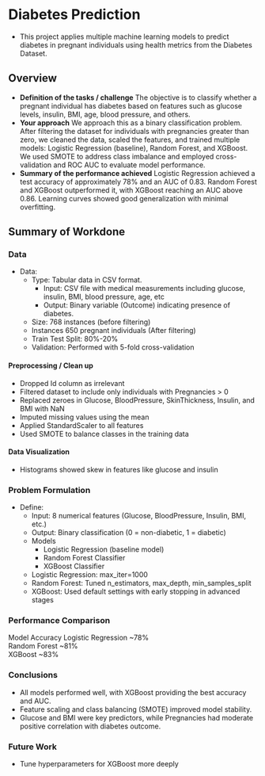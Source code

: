 # Diabetes Prediction

* This project applies multiple machine learning models to predict diabetes in pregnant individuals using health metrics from the Diabetes Dataset.

## Overview

  * **Definition of the tasks / challenge**  The objective is to classify whether a pregnant individual has diabetes based on features such as glucose levels, insulin, BMI, age, blood pressure, and others.
  * **Your approach** We approach this as a binary classification problem. After filtering the dataset for individuals with pregnancies greater than zero, we cleaned the data, scaled the features, and trained multiple models: Logistic Regression (baseline), Random Forest, and XGBoost. We used SMOTE to address class imbalance and employed cross-validation and ROC AUC to evaluate model performance.
  * **Summary of the performance achieved** Logistic Regression achieved a test accuracy of approximately 78% and an AUC of 0.83. Random Forest and XGBoost outperformed it, with XGBoost reaching an AUC above 0.86. Learning curves showed good generalization with minimal overfitting.
## Summary of Workdone

### Data

* Data:
  * Type: Tabular data in CSV format.
    * Input: CSV file with medical measurements including glucose, insulin, BMI, blood pressure, age, etc
    * Output:  Binary variable (Outcome) indicating presence of diabetes.
  * Size: 768 instances (before filtering)
  * Instances 650 pregnant individuals (After filtering)
  * Train Test Split: 80%-20%
  * Validation: Performed with 5-fold cross-validation 

#### Preprocessing / Clean up

* Dropped Id column as irrelevant
* Filtered dataset to include only individuals with Pregnancies > 0
* Replaced zeroes in Glucose, BloodPressure, SkinThickness, Insulin, and BMI with NaN
* Imputed missing values using the mean
* Applied StandardScaler to all features
* Used SMOTE to balance classes in the training data
  
#### Data Visualization

- Histograms showed skew in features like glucose and insulin
  

### Problem Formulation

* Define:
  * Input: 8 numerical features (Glucose, BloodPressure, Insulin, BMI, etc.)
  * Output: Binary classification (0 = non-diabetic, 1 = diabetic)
  * Models
    * Logistic Regression (baseline model)
    * Random Forest Classifier
    * XGBoost Classifier
  * Logistic Regression: max_iter=1000
  * Random Forest: Tuned n_estimators, max_depth, min_samples_split
  * XGBoost: Used default settings with early stopping in advanced stages

### Performance Comparison

Model	Accuracy
Logistic Regression	~78%	
Random Forest	~81%	
XGBoost	~83%	

### Conclusions

* All models performed well, with XGBoost providing the best accuracy and AUC.
* Feature scaling and class balancing (SMOTE) improved model stability.
* Glucose and BMI were key predictors, while Pregnancies had moderate positive correlation with diabetes outcome.

### Future Work

* Tune hyperparameters for XGBoost more deeply
